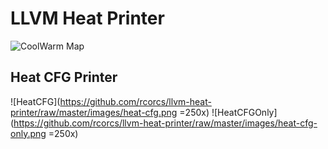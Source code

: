 # LLVM Heat Printer

![CoolWarm Map](https://github.com/rcorcs/llvm-heat-printer/raw/master/images/coolwarm.png)

## Heat CFG Printer

![HeatCFG](https://github.com/rcorcs/llvm-heat-printer/raw/master/images/heat-cfg.png =250x)
![HeatCFGOnly](https://github.com/rcorcs/llvm-heat-printer/raw/master/images/heat-cfg-only.png =250x)
